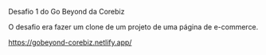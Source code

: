 Desafio 1 do Go Beyond da Corebiz

O desafio era fazer um clone de um projeto de uma página de e-commerce.

https://gobeyond-corebiz.netlify.app/

